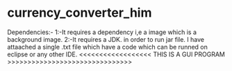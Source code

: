 # currency_converter_him
Dependencies:-
     1:-It requires a dependency i,e a image which is a background image.
     2:-It requires a JDK. in order to run jar file.
I have attaached a single .txt file which have a code which can be runned on eclipse or any other IDE.
<<<<<<<<<<<<<<<<<< THIS  IS A GUI PROGRAM >>>>>>>>>>>>>>>>>>>>>>>>>>>>>>>
